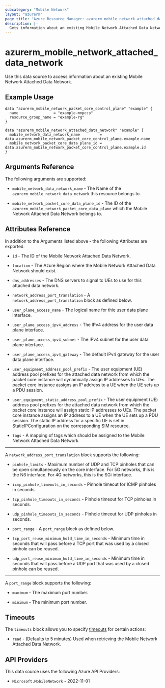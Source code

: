 ```yaml
---
subcategory: "Mobile Network"
layout: "azurerm"
page_title: "Azure Resource Manager: azurerm_mobile_network_attached_data_network"
description: |-
  Gets information about an existing Mobile Network Attached Data Network.
---
```


# azurerm_mobile_network_attached_data_network

Use this data source to access information about an existing Mobile Network Attached Data Network.

## Example Usage

```hcl
data "azurerm_mobile_network_packet_core_control_plane" "example" {
  name                = "example-mnpccp"
  resource_group_name = "example-rg"
}

data "azurerm_mobile_network_attached_data_network" "example" {
  mobile_network_data_network_name         = data.azurerm_mobile_network_packet_core_control_plane.example.name
  mobile_network_packet_core_data_plane_id = data.azurerm_mobile_network_packet_core_control_plane.example.id
}
```

## Arguments Reference

The following arguments are supported:

* `mobile_network_data_network_name` - The Name of the `azurerm_mobile_network_data_network` this resource belongs to.

* `mobile_network_packet_core_data_plane_id` - The ID of the `azurerm_mobile_network_packet_core_data_plane` which the Mobile Network Attached Data Network belongs to.

## Attributes Reference

In addition to the Arguments listed above - the following Attributes are exported:

* `id` - The ID of the Mobile Network Attached Data Network.

* `location` - The Azure Region where the Mobile Network Attached Data Network should exist. 

* `dns_addresses` - The DNS servers to signal to UEs to use for this attached data network.

* `network_address_port_translation` - A `network_address_port_translation` block as defined below.

* `user_plane_access_name` - The logical name for thie user data plane interface.

* `user_plane_access_ipv4_address` - The IPv4 address for the user data plane interface.

* `user_plane_access_ipv4_subnet` - The IPv4 subnet for the user data plane interface.

* `user_plane_access_ipv4_gateway` - The default IPv4 gateway for the user data plane interface.

* `user_equipment_address_pool_prefix` - The user equipment (UE) address pool prefixes for the attached data network from which the packet core instance will dynamically assign IP addresses to UEs. The packet core instance assigns an IP address to a UE when the UE sets up a PDU session.

* `user_equipment_static_address_pool_prefix` - The user equipment (UE) address pool prefixes for the attached data network from which the packet core instance will assign static IP addresses to UEs. The packet core instance assigns an IP address to a UE when the UE sets up a PDU session. The static IP address for a specific UE is set in StaticIPConfiguration on the corresponding SIM resource.

* `tags` - A mapping of tags which should be assigned to the Mobile Network Attached Data Network.

---

A `network_address_port_translation` block supports the following:

* `pinhole_limits` - Maximum number of UDP and TCP pinholes that can be open simultaneously on the core interface. For 5G networks, this is the N6 interface. For 4G networks, this is the SGi interface.

* `icmp_pinhole_timeouts_in_seconds` - Pinhole timeout for ICMP pinholes in seconds. 

* `tcp_pinhole_timeouts_in_seconds` - Pinhole timeout for TCP pinholes in seconds.

* `udp_pinhole_timeouts_in_seconds` - Pinhole timeout for UDP pinholes in seconds.

* `port_range` - A `port_range` block as defined below.

* `tcp_port_reuse_minimum_hold_time_in_seconds` - Minimum time in seconds that will pass before a TCP port that was used by a closed pinhole can be reused.

* `udp_port_reuse_minimum_hold_time_in_seconds` - Minimum time in seconds that will pass before a UDP port that was used by a closed pinhole can be reused.

---

A `port_range` block supports the following:

* `maximum` - The maximum port number.

* `minimum` - The minimum port number.

## Timeouts

The `timeouts` block allows you to specify [timeouts](https://www.terraform.io/docs/configuration/resources.html#timeouts) for certain actions:

* `read` - (Defaults to 5 minutes) Used when retrieving the Mobile Network Attached Data Network.

## API Providers
<!-- This section is generated, changes will be overwritten -->
This data source uses the following Azure API Providers:

* `Microsoft.MobileNetwork` - 2022-11-01
